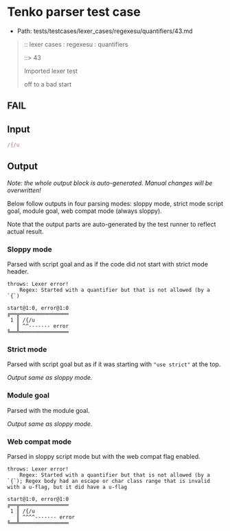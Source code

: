 # Tenko parser test case

- Path: tests/testcases/lexer_cases/regexesu/quantifiers/43.md

> :: lexer cases : regexesu : quantifiers
>
> ::> 43
>
> Imported lexer test
>
> off to a bad start

## FAIL

## Input

`````js
/{/u
`````

## Output

_Note: the whole output block is auto-generated. Manual changes will be overwritten!_

Below follow outputs in four parsing modes: sloppy mode, strict mode script goal, module goal, web compat mode (always sloppy).

Note that the output parts are auto-generated by the test runner to reflect actual result.

### Sloppy mode

Parsed with script goal and as if the code did not start with strict mode header.

`````
throws: Lexer error!
    Regex: Started with a quantifier but that is not allowed (by a `{`)

start@1:0, error@1:0
╔══╦════════════════
 1 ║ /{/u
   ║ ^^------- error
╚══╩════════════════

`````

### Strict mode

Parsed with script goal but as if it was starting with `"use strict"` at the top.

_Output same as sloppy mode._

### Module goal

Parsed with the module goal.

_Output same as sloppy mode._

### Web compat mode

Parsed in sloppy script mode but with the web compat flag enabled.

`````
throws: Lexer error!
    Regex: Started with a quantifier but that is not allowed (by a `{`); Regex body had an escape or char class range that is invalid with a u-flag, but it did have a u-flag

start@1:0, error@1:0
╔══╦════════════════
 1 ║ /{/u
   ║ ^^^^------- error
╚══╩════════════════

`````

